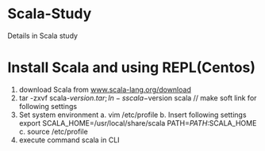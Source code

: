 Scala-Study
===========
Details in Scala study

Install Scala and using REPL(Centos)
============================
1. download Scala from www.scala-lang.org/download
2. tar -zxvf scala-$version.tar; ln -s scala-$version scala // make soft link for following settings
3. Set system environment
  a. vim /etc/profile
  b. Insert following settings
    export SCALA_HOME=/usr/local/share/scala
    PATH=$PATH:$SCALA_HOME
  c. source /etc/profile
4. execute command scala in CLI
  

